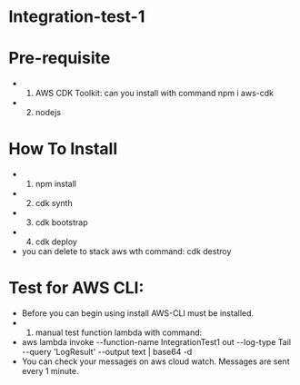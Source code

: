 # Integration-test-1
# Pre-requisite
* 1. AWS CDK Toolkit: can you install with command npm i aws-cdk
* 2. nodejs
# How To Install
* 1. npm install
* 2. cdk synth
* 3. cdk bootstrap
* 4. cdk deploy
* you can delete to stack aws wth command: cdk destroy
# Test for AWS CLI:
* Before you can begin using install AWS-CLI must be installed.
* 1. manual test function lambda with command: 
* aws lambda invoke --function-name IntegrationTest1 out --log-type Tail --query 'LogResult' --output text |  base64 -d
* You can check your messages on aws cloud watch. Messages are sent every 1 minute.

